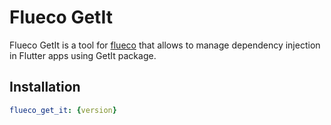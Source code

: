# Flueco GetIt

 Flueco GetIt is a tool for [flueco](https://github.com/flutter-ecosystem/flueco) that allows to manage dependency injection in Flutter apps using GetIt package.

## Installation

 ```yaml
flueco_get_it: {version}
```
